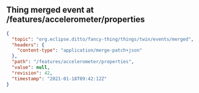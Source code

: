 ## Thing merged event at /features/accelerometer/properties

```json
{
  "topic": "org.eclipse.ditto/fancy-thing/things/twin/events/merged",
  "headers": {
    "content-type": "application/merge-patch+json"
  },
  "path": "/features/accelerometer/properties",
  "value": null,
  "revision": 42,
  "timestamp": "2021-01-18T09:42:12Z"
}
```
